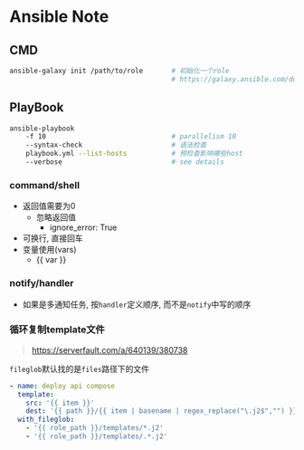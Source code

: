 Ansible Note
============

CMD
---

``` sh
ansible-galaxy init /path/to/role       # 初始化一个role
                                        # https://galaxy.ansible.com/docs/contributing/creating_role.html
```

PlayBook
--------

``` sh
ansible-playbook
    -f 10                               # parallelism 10
    --syntax-check                      # 语法检查
    playbook.yml --list-hosts           # 预检查影响哪些host
    --verbose                           # see details
```

### command/shell

- 返回值需要为0
  - 忽略返回值
    - ignore_error: True
- 可换行, 直接回车
- 变量使用(vars)
  - {{ var }}

### notify/handler

- 如果是多通知任务, 按`handler`定义顺序, 而不是`notify`中写的顺序

### 循环复制template文件

> <https://serverfault.com/a/640139/380738>

`fileglob`默认找的是`files`路径下的文件

``` yml
- name: deploy api compose
  template:
    src: '{{ item }}'
    dest: '{{ path }}/{{ item | basename | regex_replace("\.j2$","") }}'
  with_fileglob:
    - '{{ role_path }}/templates/*.j2'
    - '{{ role_path }}/templates/.*.j2'
```
